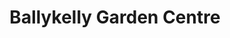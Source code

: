 ---
title: "Ballykelly Garden Centre"
url: /wexford/ballykelly-garden-centre/
shop: garden centre
---